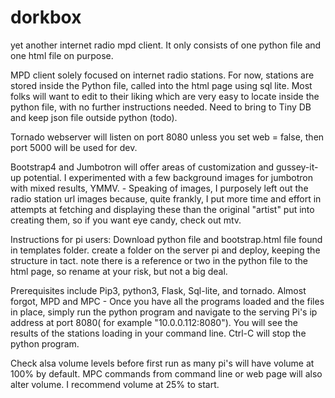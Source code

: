 # dorkbox
yet another internet radio mpd client.  It only consists of one python file and one html file on purpose.

MPD client solely focused on internet radio stations.  For now, stations are stored inside the Python file, called into the html page using sql lite. Most folks will want to edit  to their liking which are very easy to locate inside the python file, with no further instructions needed.  Need to bring to Tiny DB and keep json file outside python (todo).

Tornado webserver will listen on port 8080 unless you set web = false, then port 5000 will be used for dev.

Bootstrap4 and Jumbotron will offer areas of customization and gussey-it-up potential.  I experimented with a few background images for jumbotron with mixed results, YMMV.  -  Speaking of images, I purposely left out the radio station url images because, quite frankly, I put more time and effort in attempts at fetching and displaying these than the original "artist" put into creating them, so if you want eye candy, check out mtv.

Instructions for pi users:  Download python file and bootstrap.html file found in templates folder.  create a folder on the server pi and deploy, keeping the structure in tact.  note there is a reference or two in the python file to the html page, so rename at your risk, but not a big deal. 

Prerequisites include Pip3, python3, Flask, Sql-lite, and tornado.  Almost forgot, MPD and MPC -  Once you have all the programs loaded and the files in place, simply run the python program and navigate to the serving Pi's ip address at port 8080( for example "10.0.0.112:8080").  You will see the results of the stations loading in your command line.  Ctrl-C will stop the python program.

Check alsa volume levels before first run as many pi's will have volume at 100% by default.  MPC commands from command line or web page will also alter volume.  I recommend  volume at 25% to start.
